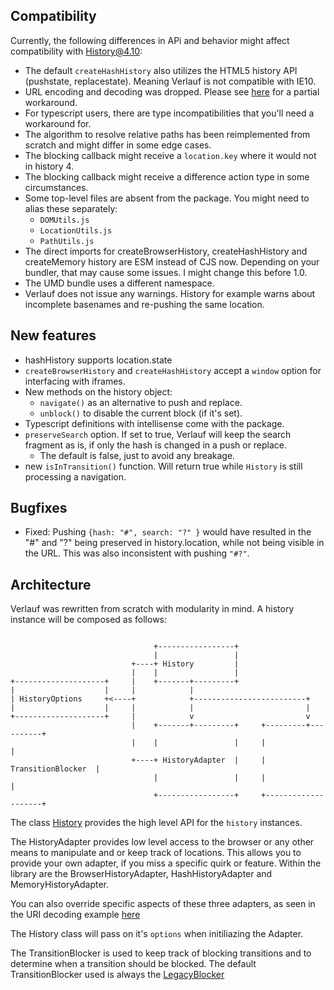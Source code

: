 ## Compatibility

Currently, the following differences in APi and behavior might affect compatibility with History@4.10:

-   The default `createHashHistory` also utilizes the HTML5 history API (pushstate, replacestate). Meaning Verlauf is not compatible with IE10.
-   URL encoding and decoding was dropped. Please see [here](./URI_Decoding.md) for a partial workaround.
-   For typescript users, there are type incompatibilities that you'll need a workaround for.
-   The algorithm to resolve relative paths has been reimplemented from scratch and might differ in some edge cases.
-   The blocking callback might receive a `location.key` where it would not in history 4.
-   The blocking callback might receive a difference action type in some circumstances.
-   Some top-level files are absent from the package. You might need to alias these separately:
    - `DOMUtils.js`
    - `LocationUtils.js`
    - `PathUtils.js`
-   The direct imports for createBrowserHistory, createHashHistory and createMemory history are ESM instead of CJS now. Depending on your bundler, that may cause some issues. I might change this before 1.0.
-   The UMD bundle uses a different namespace.
-   Verlauf does not issue any warnings. History for example warns about incomplete basenames and re-pushing the same location.

## New features

-   hashHistory supports location.state
-   `createBrowserHistory` and `createHashHistory` accept a `window` option for interfacing with iframes.
-   New methods on the history object:
    -   `navigate()` as an alternative to push and replace.
    -   `unblock()` to disable the current block (if it's set).
-   Typescript definitions with intellisense come with the package.
-   `preserveSearch` option. If set to true, Verlauf will keep the search fragment as is, if only the hash is changed in a push or replace.
    -   The default is false, just to avoid any breakage.
-   new `isInTransition()` function. Will return true while `History` is still processing a navigation.

## Bugfixes

-   Fixed: Pushing `{hash: "#", search: "?" }` would have resulted in the "#" and "?" being preserved in history.location, while not being visible in the URL.
    This was also inconsistent with pushing `"#?"`.

## Architecture

Verlauf was rewritten from scratch with modularity in mind. A history instance will be composed as follows:

```

                                +-----------------+
                                |                 |
                           +----+ History         |
                           |    |                 |
+--------------------+     |    +-------+---------+
|                    |     |            |
| HistoryOptions     +<----+            +-------------------------+
|                    |     |            |                         |
+--------------------+     |            v                         v
                           |    +-------+---------+     +---------+----------+
                           |    |                 |     |                    |
                           +----+ HistoryAdapter  |     | TransitionBlocker  |
                                |                 |     |                    |
                                +-----------------+     +--------------------+

```

The class [History](./api/classes/history.md) provides the high level API for the `history` instances.

The HistoryAdapter provides low level access to the browser or any other means to manipulate and or keep track of locations. This allows you to provide your own adapter, if you miss a specific quirk or feature. Within the library are the BrowserHistoryAdapter, HashHistoryAdapter and MemoryHistoryAdapter.

You can also override specific aspects of these three adapters, as seen in the URI decoding example [here](./URI_Decoding.md)

The History class will pass on it's `options` when initiliazing the Adapter.

The TransitionBlocker is used to keep track of blocking transitions and to determine when a transition should be blocked. The default TransitionBlocker used is always the [LegacyBlocker](./api/README.md#legacyblocker)
